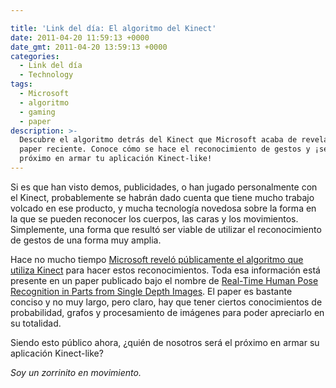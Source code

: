 ```yaml
---

title: 'Link del día: El algoritmo del Kinect'
date: 2011-04-20 11:59:13 +0000
date_gmt: 2011-04-20 13:59:13 +0000
categories:
  - Link del día
  - Technology
tags:
  - Microsoft
  - algoritmo
  - gaming
  - paper
description: >-
  Descubre el algoritmo detrás del Kinect que Microsoft acaba de revelar en un
  paper reciente. Conoce cómo se hace el reconocimiento de gestos y ¡sé el
  próximo en armar tu aplicación Kinect-like!
---
```




Si es que han visto demos, publicidades, o han jugado personalmente con el Kinect, probablemente se habrán dado cuenta que tiene mucho trabajo volcado en ese producto, y mucha tecnología novedosa sobre la forma en la que se pueden reconocer los cuerpos, las caras y los movimientos. Simplemente, una forma que resultó ser viable de utilizar el reconocimiento de gestos de una forma muy amplia.

Hace no mucho tiempo [Microsoft reveló públicamente el algoritmo que utiliza Kinect](http://www.developerfusion.com/news/116479/microsoft-paper-reveals-kinect-body-tracking-algorithm/) para hacer estos reconocimientos. Toda esa información está presente en un paper publicado bajo el nombre de [Real-Time Human Pose Recognition in Parts from Single Depth Images](http://research.microsoft.com/pubs/145347/BodyPartRecognition.pdf). El paper es bastante conciso y no muy largo, pero claro, hay que tener ciertos conocimientos de probabilidad, grafos y procesamiento de imágenes para poder apreciarlo en su totalidad.

Siendo esto público ahora,  ¿quién de nosotros será el próximo en armar su aplicación Kinect-like?

_Soy un zorrinito en movimiento._
